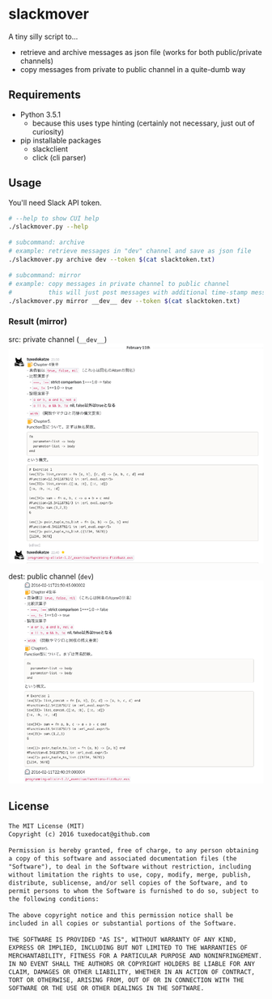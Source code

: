 # slackmover

A tiny silly script to...

* retrieve and archive messages as json file (works for both public/private channels)
* copy messages from private to public channel in a quite-dumb way


## Requirements
* Python 3.5.1
  * because this uses type hinting (certainly not necessary, just out of curiosity)
* pip installable packages
  * slackclient
  * click (cli parser)

## Usage
You'll need Slack API token.

```sh
# --help to show CUI help
./slackmover.py --help
```

```sh
# subcommand: archive
# example: retrieve messages in "dev" channel and save as json file
./slackmover.py archive dev --token $(cat slacktoken.txt)
```

```sh
# subcommand: mirror
# example: copy messages in private channel to public channel
#          this will just post messages with additional time-stamp messages
./slackmover.py mirror __dev__ dev --token $(cat slacktoken.txt)

```

### Result (mirror)
src: private channel (`__dev__`)
![](img/mirror-from.png)

dest: public channel (`dev`)
![](img/mirror-to.png)

## License
```
The MIT License (MIT)
Copyright (c) 2016 tuxedocat@github.com

Permission is hereby granted, free of charge, to any person obtaining a copy of this software and associated documentation files (the "Software"), to deal in the Software without restriction, including without limitation the rights to use, copy, modify, merge, publish, distribute, sublicense, and/or sell copies of the Software, and to permit persons to whom the Software is furnished to do so, subject to the following conditions:

The above copyright notice and this permission notice shall be included in all copies or substantial portions of the Software.

THE SOFTWARE IS PROVIDED "AS IS", WITHOUT WARRANTY OF ANY KIND, EXPRESS OR IMPLIED, INCLUDING BUT NOT LIMITED TO THE WARRANTIES OF MERCHANTABILITY, FITNESS FOR A PARTICULAR PURPOSE AND NONINFRINGEMENT. IN NO EVENT SHALL THE AUTHORS OR COPYRIGHT HOLDERS BE LIABLE FOR ANY CLAIM, DAMAGES OR OTHER LIABILITY, WHETHER IN AN ACTION OF CONTRACT, TORT OR OTHERWISE, ARISING FROM, OUT OF OR IN CONNECTION WITH THE SOFTWARE OR THE USE OR OTHER DEALINGS IN THE SOFTWARE.
```
